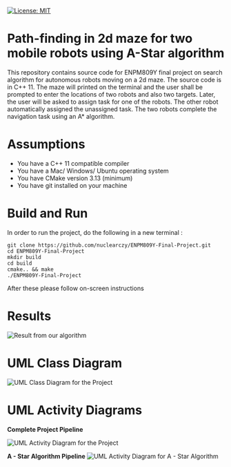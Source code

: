 [![License: MIT](https://img.shields.io/badge/License-MIT-yellow.svg)](https://opensource.org/licenses/MIT)
# Path-finding in 2d maze for two mobile robots using A-Star algorithm

This repository contains source code for ENPM809Y final project on search algorithm for autonomous robots moving on a 2d maze. The source code is in C++ 11. The maze will printed on the terminal and the user shall be prompted to enter the locations of two robots and also two targets. Later, the user will be asked to assign task for one of the robots. The other robot automatically assigned the unassigned task. The two robots complete the navigation task using an A* algorithm.

# Assumptions

 - You have a C++ 11 compatible compiler
 - You have a Mac/ Windows/ Ubuntu operating system
 - You have CMake version 3.13 (minimum)
 - You have git installed on your machine

# Build and Run

In order to run the project, do the following in a new terminal :

```
git clone https://github.com/nuclearczy/ENPM809Y-Final-Project.git
cd ENPM809Y-Final-Project
mkdir build
cd build
cmake.. && make
./ENPM809Y-Final-Project
```

After these please follow on-screen instructions

# Results

![Result from our algorithm](https://github.com/nuclearczy/ENPM809Y-Final-Project/blob/master/results/output.png)

# UML Class Diagram

![UML Class Diagram for the Project](https://github.com/nuclearczy/ENPM809Y-Final-Project/blob/master/UML%20Diagrams/UML%20Class%20Diagrams/UML%20Class%20Diagram.jpg)

# UML Activity Diagrams

**Complete Project Pipeline**

![UML Activity Diagram for the Project](https://github.com/nuclearczy/ENPM809Y-Final-Project/blob/master/UML%20Diagrams/UML%20Activity%20Diagrams/UML%20Activity%20Diagram%20-%20Full%20Project.jpg)

**A - Star Algorithm Pipeline**
![UML Activity Diagram for A - Star Algorithm](https://github.com/nuclearczy/ENPM809Y-Final-Project/blob/master/UML%20Diagrams/UML%20Activity%20Diagrams/UML%20Activity%20Diagram%20-%20A-Star%20Algorithm.jpg)
